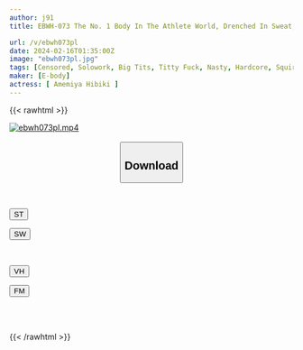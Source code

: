 ```yaml
---
author: j91
title: EBWH-073 The No. 1 Body In The Athlete World, Drenched In Sweat, Juice, Tide, And Body Fluid Leaking Orgasm Hibiki Amemiya

url: /v/ebwh073pl
date: 2024-02-16T01:35:00Z
image: "ebwh073pl.jpg"
tags: [Censored, Solowork, Big Tits, Titty Fuck, Nasty, Hardcore, Squirting, Tall	]
maker: [E-body]
actress: [ Amemiya Hibiki ]
---
```



{{< rawhtml >}}

<div class="video" data-videoid="QD8dO79Y4mT0aXe">
    <a href="javascript:;">
        <img src="/v/ebwh073pl/ebwh073pl.jpg" width="WIDTH" height="HEIGHT" alt="ebwh073pl.mp4" loading="lazy">
    </a>
</div>

<script type="text/javascript" src="https://j91.asia/asset/on-demand-st.js"></script>

<br>
  <link rel="stylesheet" href="https://j91.asia/asset/bs5.css">
  
  <center>
  <button class="btn btn-primary" type="button" data-bs-toggle="collapse" data-bs-target=".multi-collapse" aria-expanded="false" aria-controls="multiCollapseExample1 multiCollapseExample2"><h2>Download</h2></button></center>
</p>
<div class="row">
  <div class="col">
    <div class="collapse multi-collapse" id="multiCollapseExample1">
      <div class="card card-body">
	      	      <br>
<div class="buttons">  
<p><a href="https://streamtape.to/v/QD8dO79Y4mT0aXe" target="_blank"><button class="btn-hover color-3"><i class="fa fa-download"></i> ST</button></a></p>
<p><a href="https://cdnwish.com/ru1k5o1vrpot" target="_blank"><button class="btn-hover color-2"><i class="fa fa-download"></i> SW</button></a></p></div>
    </div>
  </div>
</div>
  <div class="col">
    <div class="collapse multi-collapse" id="multiCollapseExample2">
      <div class="card card-body">
	      <br>
<div class="buttons">
<p><a href="javascript:;" target="_blank"><button class="btn-hover color-9"><i class="fa fa-download"></i> VH</button></a></p>
<p><a href="javascript:;"><button class="btn-hover color-8"><i class="fa fa-download"></i> FM</button></a></p></div>
<br><br>
      </div>
    </div>
  </div>
</div>

{{< /rawhtml >}}